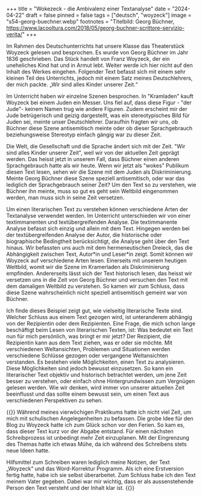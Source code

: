 +++
title = "Wokezeck - die Ambivalenz einer Textanalyse"
date = "2024-04-22"
draft = false
pinned = false
tags = ["deutsch", "woyzeck"]
image = "s54-georg-buechner.webp"
footnotes = "Titelbild: Georg Büchner, https://www.lacooltura.com/2018/05/georg-buchner-scrittore-servizio-verita/"
+++
<!--StartFragment-->

Im Rahmen des Deutschunterrichts hat unsere Klasse das Theaterstück Woyzeck gelesen und besprochen. Es wurde von Georg Büchner im Jahr 1836 geschrieben. Das Stück handelt von Franz Woyzeck, der ein uneheliches Kind hat und in Armut lebt. Weiter werde ich hier nicht auf den Inhalt des Werkes eingehen. Folgender Text befasst sich mit einem sehr kleinen Teil des Unterrichts, jedoch mit einem Satz meines Deutschlehrers, der mich packte. „Wir sind alles Kinder unserer Zeit.“

Im Unterricht haben wir einzelne Szenen besprochen. In "Kramladen" kauft Woyzeck bei einem Juden ein Messer. Uns fiel auf, dass diese Figur - "der Jude"- keinem Namen trug wie andere Figuren. Zudem erscheint mir der Jude betrügerisch und geizig dargestellt, was ein stereotypisches Bild für Juden sei, meinte unser Deutschlehrer. Daraufhin fragten wir uns, ob Büchner diese Szene antisemitisch meinte oder ob dieser Sprachgebrauch beziehungsweise Stereotyp einfach gängig war zu dieser Zeit.

Die Welt, die Gesellschaft und die Sprache ändert sich mit der Zeit. "Wir sind alles Kinder unserer Zeit", weil wir von der aktuellen Zeit geprägt werden. Das heisst jetzt in unserem Fall, dass Büchner einen anderen Sprachgebrauch hatte als wir heute. Wenn wir jetzt als "wokes" Publikum diesen Text lesen, sehen wir die Szene mit dem Juden als Diskriminierung. Meinte Georg Büchner diese Szene speziell antisemitisch, oder war das lediglich der Sprachgebrauch seiner Zeit? Um den Text so zu verstehen, wie Büchner ihn meinte, muss so gut es geht sein Weltbild eingenommen werden, man muss sich in seine Zeit versetzen.

Um einen literarischen Text zu verstehen können verschiedene Arten der Textanalyse verwendet werden. Im Unterricht unterschieden wir von einer textimmanenten und textübergreifenden Analyse. Die textimmanente Analyse befasst sich einzig und allein mit dem Text. Hingegen werden bei der textübergreifenden Analyse der Autor, die historische oder biographische Bedingtheit berücksichtigt, die Analyse geht über den Text hinaus. Wir befassten uns auch mit dem hermeneutischen Dreieck, das die Abhängigkeit zwischen Text, Autor\*in und Leser\*in zeigt. Somit können wir Woyzeck auf verschiedene Arten lesen. Einerseits mit unserem heutigen Weltbild, womit wir die Szene im Kramerladen als Diskriminierung empfinden. Andererseits lässt sich der Text historisch lesen, das heisst wir versetzen uns in die Zeit von Georg Büchner und versuchen den Text mit dem damaligen Weltbild zu verstehen. So kamen wir zum Schluss, dass diese Szene wahrscheinlich nicht speziell antisemitisch gemeint war von Büchner.

Ich finde dieses Beispiel zeigt gut, wie vielseitig literarische Texte sind. Welcher Schluss aus einem Text gezogen wird, ist unteranderem abhängig von der Rezipientin oder dem Rezipienten. Eine Frage, die mich schon lange beschäftigt beim Lesen von literarischen Texten, ist: Was bedeutet ein Text nun für mich persönlich, was bringt er mir jetzt? Der Rezipient, die Rezipientin kann aus dem Text ziehen, was er oder sie möchte. Mit verschiedenen Weltansichten, Problemen und Situationen werden verschiedene Schlüsse gezogen oder vergangene Weltansichten verstanden. Es bestehen viele Möglichkeiten, einen Text zu analysieren. Diese Möglichkeiten sind jedoch bewusst einzusetzen. So kann ein literarischer Text objektiv und historisch betrachtet werden, um jene Zeit besser zu verstehen, oder einfach ohne Hintergrundwissen zum Vergnügen gelesen werden. Wie wir denken, wird immer von unserer aktuellen Zeit beeinflusst und das sollte einem bewusst sein, um einen Text aus verschiedenen Perspektiven zu sehen.

<!--EndFragment-->

{{<box title ="Metatext">}} Während meines vierwöchigen Praktikums hatte ich nicht viel Zeit, um mich mit schulischen Angelegenheiten zu befassen. Die grobe Idee für den Blog zu Woyzeck hatte ich zum Glück schon vor den Ferien. So kam es, dass dieser Text kurz vor der Abgabe entstand. Für einen nächsten Schreibprozess ist unbedingt mehr Zeit einzuplanen. Mit der Eingrenzung des Themas hatte ich etwas Mühe, da ich während des Schreibens stets neue Ideen hatte.

Hilfsmittel zum Schreiben waren lediglich meine Notizen, der Text „Woyzeck“ und das Word-Korrektur Programm. Als ich eine Erstversion fertig hatte, habe ich sie selbst überarbeitet. Zum Schluss habe ich den Text meinem Vater gegeben. Dabei war mir wichtig, dass er als aussenstehende Person den Text versteht und der Inhalt klar ist. {{</box>}}